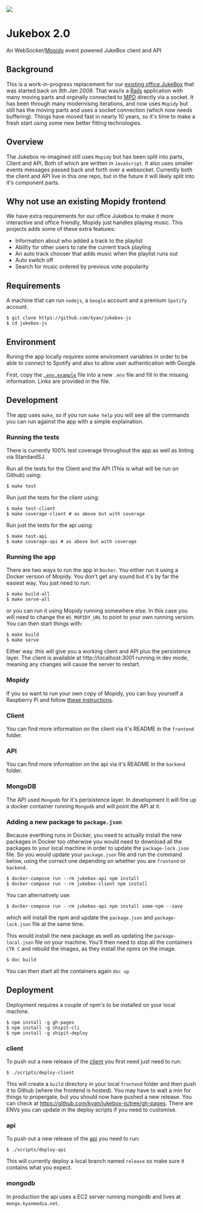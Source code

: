 ![](https://github.com/kyan/jukebox-js/workflows/jukebox/badge.svg)

# Jukebox 2.0

An WebSocket/[Mopidy](https://github.com/mopidy) event powered JukeBox client and API

## Background

This is a work-in-progress replacement for our [existing office JukeBox](https://github.com/kyan/jukebox) that was started back on *9th Jan 2009*. That was/is a [Rails](https://github.com/rails) application with many moving parts and orginally connected to [MPD](https://github.com/MusicPlayerDaemon/MPD) directly via a socket. It has been through many modernising iterations, and now uses `Mopidy` but still has the moving parts and uses a socket connection (which now needs buffering). Things have moved fast in nearly 10 years, so it's time to make a fresh start using some new better fitting technologies.

## Overview

The Jukebox re-imagined still uses `Mopidy` but has been split into parts, Client and API, Both of which are written in `JavaScript`. It also uses smaller events messages passed back and forth over a websocket. Currently both the client and API live in this one repo, but in the future it will likely split into it's component parts.

## Why not use an existing Mopidy frontend

We have extra requirements for our office Jukebox to make it more interactive and office friendly, Mopidy just handles playing music. This projects adds some of these extra features:

* Information about who added a track to the playlist
* Ability for other users to rate the current track playling
* An auto track chooser that adds music when the playlist runs out
* Auto switch off
* Search for music ordered by previous vote popularity

## Requirements

A machine that can run `nodejs`, a `Google` account and a premium `Spotify` account.

```
$ git clone https://github.com/kyan/jukebox-js
$ cd jukebox-js
```

## Environment

Runing the app locally requires some enviroment variables in order to be able to connect to Spotify and also to allow user authentication with Google.

First, copy the [`.env.example`](.env.example) file into a new `.env` file and fill in the missing information. Links are provided in the file.

## Development

The app uses `make`, so if you run `make help` you will see all the commands you can run against the app with a simple explaination.

### Running the tests

There is currently 100% test coverage throughout the app as well as linting via StandardSJ.

Run all the tests for the Client and the API (This is what will be run on Github) using:
```
$ make test
```

Run just the tests for the client using:
```
$ make test-client
$ make coverage-client # as above but with coverage
```

Run just the tests for the api using:
```
$ make test-api
$ make coverage-api # as above but with coverage
```

### Running the app

There are two ways to run the app in `Docker`. You either run it using a Docker version of Mopidy. You don't get any sound but it's by far the easiest way. You just need to run:

```
$ make build-all
$ make serve-all
```

or you can run it using Mopidy running somewhere else. In this case you will need to change the `WS_MOPIDY_URL` to point to your own running version. You can then start things with:

```
$ make build
$ make serve
```

Either way. this will give you a working client and API plus the persistence layer. The client is available at http://localhost:3001 running in dev mode, meaning any changes will cause the server to restart.


### Mopidy

If you so want to run your own copy of Mopidy, you can buy yourself a Raspberry Pi and follow [these instructions](docs/mopidy_install.md).

### Client

You can find more information on the client via it's README in the `frontend` folder.

### API

You can find more information on the api via it's README in the `backend` folder.

### MongoDB

The API used `Mongodb` for it's perisistence layer. In development it will fire up a docker container running `Mongodb` and will point the API at it.

### Adding a new package to `package.json`

Because everthing runs in Docker, you need to actually install the new packages in Docker too otherwise you would need to download all the packages to your local machine in order to update the `package-lock.json` file. So you would update your `package.json` file and run the command below, using the correct one depending on whether you are `frontend` or `backend`.

```
$ docker-compose run --rm jukebox-api npm install
$ docker-compose run --rm jukebox-client npm install
```

You can alternatively use:

```
$ docker-compose run --rm jukebox-api npm install some-npm --save
```

which will install the npm and update the `package.json` and `package-lock.json` file at the same time.

This would install the new package as well as updating the `package-local.json` file on your machine. You'll then need to stop all the containers `CTR C` and rebuild the images, as they install the npms on the image.

```
$ doc build
```

You can then start all the containers again `doc up`

## Deployment

Deployment requires a couple of npm's to be installed on your local machine.
```
$ npm install -g gh-pages
$ npm install -g shipit-cli
$ npm install -g shipit-deploy
```

### client

To push out a new release of the [client](frontend/) you first need just need to run:
```
$ ./scripts/deploy-client
```
This will create a `build` directory in your local `frontend` folder and then push it to Github (where the frontend is hosted). You may have to wait a min for things to propergate, but you should now have pushed a new release. You can check at https://github.com/kyan/jukebox-js/tree/gh-pages. There are ENVs you can update in the deploy scripts if you need to customise.

### api

To push out a new release of the [api](backend/) you need to run:
```
$ ./scripts/deploy-api
```
This will currently deploy a local branch named `release` so make sure it contains what you expect.

### mongodb

In production the api uses a EC2 server running mongodb and lives at `mongo.kyanmedia.net`.
